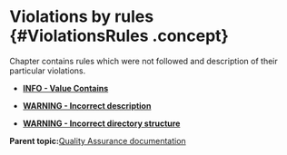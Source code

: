 # Violations by rules {#ViolationsRules .concept}

Chapter contains rules which were not followed and description of their particular violations.

-   **[INFO - Value Contains](../../qa/rules/INFO_-_Value_Contains.md)**  

-   **[WARNING - Incorrect description](../../qa/rules/WARNING_-_Incorrect_description.md)**  

-   **[WARNING - Incorrect directory structure](../../qa/rules/WARNING_-_Incorrect_directory_structure.md)**  


**Parent topic:**[Quality Assurance documentation](../../qa/qa.md)


